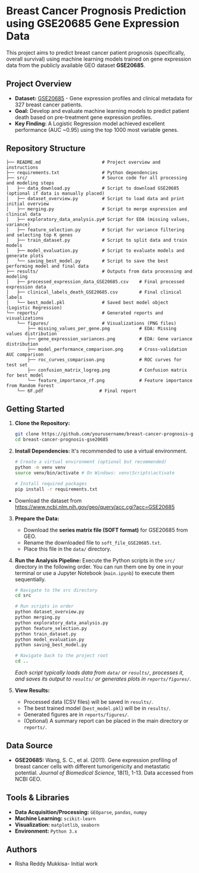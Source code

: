# Breast Cancer Prognosis Prediction using GSE20685 Gene Expression Data

This project aims to predict breast cancer patient prognosis (specifically, overall survival) using machine learning models trained on gene expression data from the publicly available GEO dataset **GSE20685**.

## Project Overview

*   **Dataset:** [GSE20685](https://www.ncbi.nlm.nih.gov/geo/query/acc.cgi?acc=GSE20685) - Gene expression profiles and clinical metadata for 327 breast cancer patients.
*   **Goal:** Develop and evaluate machine learning models to predict patient death based on pre-treatment gene expression profiles.
*   **Key Finding:** A Logistic Regression model achieved excellent performance (AUC ~0.95) using the top 1000 most variable genes.

## Repository Structure

```
├── README.md                       # Project overview and instructions
├── requirements.txt                # Python dependencies
├── src/                            # Source code for all processing and modeling steps
│   ├── data_download.py            # Script to download GSE20685 (optional if data is manually placed)
│   ├── dataset_overview.py         # Script to load data and print initial overview
│   ├── merging.py                  # Script to merge expression and clinical data
│   ├── exploratory_data_analysis.py# Script for EDA (missing values, variance)
│   ├── feature_selection.py        # Script for variance filtering and selecting top K genes
│   ├── train_dataset.py            # Script to split data and train models
│   ├── model_evaluation.py         # Script to evaluate models and generate plots
│   └── saving_best_model.py        # Script to save the best performing model and final data
├── results/                        # Outputs from data processing and modeling
│   ├── processed_expression_data_GSE20685.csv    # Final processed expression data
│   ├── clinical_labels_death_GSE20685.csv        # Final clinical labels
│   └── best_model.pkl              # Saved best model object (Logistic Regression)
└── reports/                        # Generated reports and visualizations
    └── figures/                    # Visualizations (PNG files)
        ├── missing_values_per_gene.png           # EDA: Missing values distribution
        ├── gene_expression_variances.png         # EDA: Gene variance distribution
        ├── model_performance_comparison.png      # Cross-validation AUC comparison
        ├── roc_curves_comparison.png             # ROC curves for test set
        ├── confusion_matrix_logreg.png           # Confusion matrix for best model
        └── feature_importance_rf.png             # Feature importance from Random Forest
    └── 6F.pdf                     # Final report
```

## Getting Started

1.  **Clone the Repository:**
    ```bash
    git clone https://github.com/yourusername/breast-cancer-prognosis-gse20685.git
    cd breast-cancer-prognosis-gse20685
    ```

2.  **Install Dependencies:**
    It's recommended to use a virtual environment.
    ```bash
    # Create a virtual environment (optional but recommended)
    python -m venv venv
    source venv/bin/activate # On Windows: venv\Scripts\activate

    # Install required packages
    pip install -r requirements.txt
    ```
   * Download the dataset from https://www.ncbi.nlm.nih.gov/geo/query/acc.cgi?acc=GSE20685

3.  **Prepare the Data:**
    *   Download the **series matrix file (SOFT format)** for GSE20685 from GEO.
    *   Rename the downloaded file to `soft_file_GSE20685.txt`.
    *   Place this file in the `data/` directory.

4.  **Run the Analysis Pipeline:**
    Execute the Python scripts in the `src/` directory in the following order. You can run them one by one in your terminal or use a Jupyter Notebook (`main.ipynb`) to execute them sequentially.
    ```bash
    # Navigate to the src directory
    cd src

    # Run scripts in order
    python dataset_overview.py
    python merging.py
    python exploratory_data_analysis.py
    python feature_selection.py
    python train_dataset.py
    python model_evaluation.py
    python saving_best_model.py

    # Navigate back to the project root
    cd ..
    ```
    *Each script typically loads data from `data/` or `results/`, processes it, and saves its output to `results/` or generates plots in `reports/figures/`.*

5.  **View Results:**
    *   Processed data (CSV files) will be saved in `results/`.
    *   The best trained model (`best_model.pkl`) will be in `results/`.
    *   Generated figures are in `reports/figures/`.
    *   (Optional) A summary report can be placed in the main directory or `reports/`.

## Data Source

*   **GSE20685:** Wang, S. C., et al. (2011). Gene expression profiling of breast cancer cells with different tumorigenicity and metastatic potential. *Journal of Biomedical Science*, 18(1), 1-13. Data accessed from NCBI GEO.

## Tools & Libraries

*   **Data Acquisition/Processing:** `GEOparse`, `pandas`, `numpy`
*   **Machine Learning:** `scikit-learn`
*   **Visualization:** `matplotlib`, `seaborn`
*   **Environment:** `Python 3.x`

## Authors

*  Risha Reddy Mukkisa- Initial work

